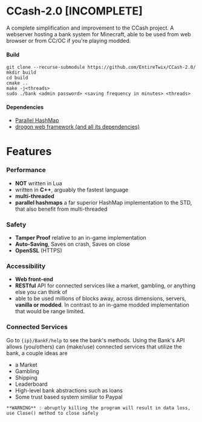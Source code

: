 # CCash-2.0 [INCOMPLETE]

A complete simplification and improvement to the CCash project. A webserver hosting a bank system for Minecraft, able to be used from web browser or from CC/OC if you're playing modded.

#### Build

```
git clone --recurse-submodule https://github.com/EntireTwix/CCash-2.0/
mkdir build
cd build
cmake ..
make -j<threads>
sudo ./bank <admin password> <saving frequency in minutes> <threads>
```

#### Dependencies

- [Parallel HashMap](https://github.com/greg7mdp/parallel-hashmap/tree/master)
- [drogon web framework (and all its dependencies)](https://github.com/an-tao/drogon/tree/master)

# Features

### Performance

- **NOT** written in Lua
- written in **C++**, arguably the fastest language
- **multi-threaded**
- **parallel hashmaps** a far superior HashMap implementation to the STD, that also benefit from multi-threaded

### Safety

- **Tamper Proof** relative to an in-game implementation
- **Auto-Saving**, Saves on crash, Saves on close
- **OpenSSL** (HTTPS)

### Accessibility

- **Web front-end**
- **RESTful** API for connected services like a market, gambling, or anything else you can think of
- able to be used millions of blocks away, across dimensions, servers, **vanilla or modded**. In contrast to an in-game modded implementation that would be range limited.

### Connected Services

Go to `{ip}/BankF/help` to see the bank's methods. Using the Bank's API allows (you/others) can (make/use) connected services that utilize the bank, a couple ideas are

- a Market
- Gambling
- Shipping
- Leaderboard
- High-level bank abstractions such as loans
- Some trust based system similiar to Paypal

`**WARNING** : abruptly killing the program will result in data loss, use Close() method to close safely`
